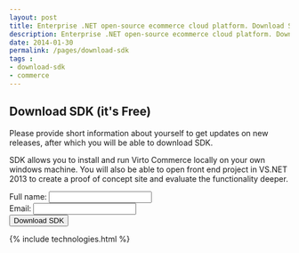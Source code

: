 ```yaml
---
layout: post
title: Enterprise .NET open-source ecommerce cloud platform. Download SDK
description: Enterprise .NET open-source ecommerce cloud platform. Download SDK
date: 2014-01-30
permalink: /pages/download-sdk
tags :
- download-sdk
- commerce
---
```

<article role="main" class="main">
	<div class="download responsive">
		<h1 class="head-title">Download SDK (it's Free)</h1>
		<p class="text">Please provide short information about yourself to get updates on new releases, after which you will be able to download SDK.</p>
		<p class="text">SDK allows you to install and run Virto Commerce locally on your own windows machine. You will also be able to open front end project in VS.NET 2013 to create a proof of concept site and evaluate the functionality deeper.</p>
		<form class="form" action="">
			<input type="hidden" value="SDKDOWNLOAD" name="__type"/>
			<input type="hidden" value="Download SDK" name="Subject"/>
			<input type="hidden" value="true" name="IsResend"/>
			<input type="hidden" value="/pickedition" name="RedirectUrl" />
			<div class="control-group">
				<label for="" class="form-label">Full name:</label>
				<input type="text" class="form-input" name="FullName" required/>
			</div>
			<div class="control-group">
				<label for="" class="form-label">Email:</label>
				<input type="text" class="form-input" name="To" required/>
			</div>
			<div class="control-group">
				<button class="button fill" type="submit">Download SDK</button>
			</div>
		</form>
	</div>
	{% include technologies.html %}
</article>
